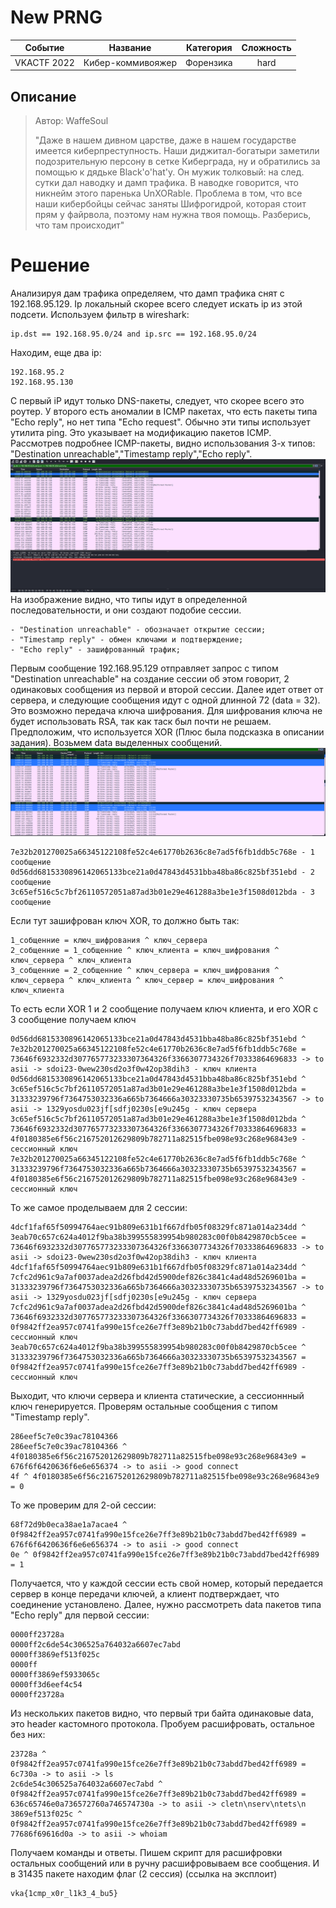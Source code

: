 # New PRNG

|   Cобытие   | Название | Категория | Сложность |
| :---------: | :------: | :-------: | :-------: |
| VKACTF 2022 |  Кибер-коммивояжер  |  Форензика  |  hard  |

## Описание

>Автор: WaffeSoul
>
>"Даже в нашем дивном царстве, даже в нашем государстве имеется киберпреступность. Наши диджитал-богатыри заметили подозрительную персону в сетке Киберграда, ну и обратились за помощью к дядьке Black'o'hat'у. Он мужик толковый: на след. сутки дал наводку и дамп трафика. В наводке говорится, что никнейм этого паренька UnXORable. Проблема в том, что все наши кибербойцы сейчас заняты Шифрогидрой, которая стоит прям у файрвола, поэтому нам нужна твоя помощь. Разберись, что там происходит"

# Решение

Анализируя дам трафика определяем, что дамп трафика снят с 192.168.95.129. Ip локальный скорее всего следует искать ip из этой подсети. Используем фильтр в wireshark:
    
    ip.dst == 192.168.95.0/24 and ip.src == 192.168.95.0/24

Находим, еще два ip: 

    192.168.95.2 
    192.168.95.130

С первый iP идут только DNS-пакеты, следует, что скорее всего это роутер. У второго есть аномалии в ICMP пакетах, что есть пакеты типа "Echo reply", но нет типа  "Echo request". 
Обычно эти типы использует утилита ping. Это указывает на модификацию пакетов ICMP. 
Рассмотрев подробнее ICMP-пакеты, видно использования 3-х типов: "Destination unreachable","Timestamp reply","Echo reply".
![](img/1.png)
На изображение видно, что типы идут в определенной последовательности, и они создают подобие сессии.

    - "Destination unreachable" - обозначает открытие сессии;
    - "Timestamp reply" - обмен ключами и подтверждение;
    - "Echo reply" - зашифрованный трафик;

Первым сообщение 192.168.95.129 отправляет запрос с типом "Destination unreachable" на создание сессии об этом говорит, 2 одинаковых сообщения из первой и второй сессии.
Далее идет ответ от сервера, и следующие сообщения идут с одной длинной 72 (data = 32). Это возможно передача ключа шифрования. 
Для шифрования ключа не будет использовать RSA, так как таск был почти не решаем. Предположим, что используется XOR (Плюс была подсказка в описании задания). Возьмем data выделенных сообщений.
![](img/2.png)

    7e32b201270025a66345122108fe52c4e61770b2636c8e7ad5f6fb1ddb5c768e - 1 сообщение
    0d56dd6815330896142065133bce21a0d47843d4531bba48ba86c825bf351ebd - 2 сообщение 
    3c65ef516c5c7bf26110572051a87ad3b01e29e461288a3be1e3f1508d012bda - 3 сообщение

Если тут зашифрован ключ XOR, то должно быть так:

    1_собщенние = ключ_шифрования ^ ключ_сервера
    2_собщенние = 1_собщенние ^ ключ_клиента = ключ_шифрования ^ ключ_сервера ^ ключ_клиента
    3_собщенние = 2_собщенние ^ ключ_сервера = ключ_шифрования ^ ключ_сервера ^ ключ_клиента ^ ключ_сервер = ключ_шифрования ^ ключ_клиента

То есть если XOR 1 и 2 сообщение получаем ключ клиента, и его XOR с 3 сообщение получаем ключ 

    0d56dd6815330896142065133bce21a0d47843d4531bba48ba86c825bf351ebd ^ 7e32b201270025a66345122108fe52c4e61770b2636c8e7ad5f6fb1ddb5c768e = 73646f6932332d307765773233307364326f3366307734326f70333864696833 -> to asii -> sdoi23-0wew230sd2o3f0w42op38dih3 - ключ клиента 
    0d56dd6815330896142065133bce21a0d47843d4531bba48ba86c825bf351ebd ^ 3c65ef516c5c7bf26110572051a87ad3b01e29e461288a3be1e3f1508d012bda = 31333239796f7364753032336a665b7364666a30323330735b65397532343567 -> to asii -> 1329yosdu023jf[sdfj0230s[e9u245g - ключ сервера
    3c65ef516c5c7bf26110572051a87ad3b01e29e461288a3be1e3f1508d012bda ^ 73646f6932332d307765773233307364326f3366307734326f70333864696833 = 4f0180385e6f56c216752012629809b782711a82515fbe098e93c268e96843e9 - сессионный ключ
    7e32b201270025a66345122108fe52c4e61770b2636c8e7ad5f6fb1ddb5c768e ^ 31333239796f7364753032336a665b7364666a30323330735b65397532343567 = 4f0180385e6f56c216752012629809b782711a82515fbe098e93c268e96843e9 - сессионный ключ 
    
То же самое проделываем для 2 сессии:

    4dcf1faf65f50994764aec91b809e631b1f667dfb05f08329fc871a014a234dd ^ 3eab70c657c624a4012f9ba38b399555839954b980283c00f0b8429870cb5cee = 73646f6932332d307765773233307364326f3366307734326f70333864696833 -> to asii -> sdoi23-0wew230sd2o3f0w42op38dih3 - ключ клиента
    4dcf1faf65f50994764aec91b809e631b1f667dfb05f08329fc871a014a234dd ^ 7cfc2d961c9a7af0037adea2d26fbd42d5900def826c3841c4ad48d5269601ba = 31333239796f7364753032336a665b7364666a30323330735b65397532343567 -> to asii -> 1329yosdu023jf[sdfj0230s[e9u245g - ключ сервера
    7cfc2d961c9a7af0037adea2d26fbd42d5900def826c3841c4ad48d5269601ba ^ 73646f6932332d307765773233307364326f3366307734326f70333864696833 = 0f9842ff2ea957c0741fa990e15fce26e7ff3e89b21b0c73abdd7bed42ff6989 - сессионный ключ 
    3eab70c657c624a4012f9ba38b399555839954b980283c00f0b8429870cb5cee ^ 31333239796f7364753032336a665b7364666a30323330735b65397532343567 = 0f9842ff2ea957c0741fa990e15fce26e7ff3e89b21b0c73abdd7bed42ff6989 - сессионный ключ

Выходит, что ключи сервера и клиента статические, а сессионнный ключ генерируется. Проверям остальные сообщения с типом "Timestamp reply".

    286eef5c7e0c39ac78104366
    286eef5c7e0c39ac78104366 ^ 4f0180385e6f56c216752012629809b782711a82515fbe098e93c268e96843e9 = 676f6f6420636f6e6e656374 -> to asii -> good connect
    4f ^ 4f0180385e6f56c216752012629809b782711a82515fbe098e93c268e96843e9 = 0 

То же проверим для 2-ой сессии:
    
    68f72d9b0eca38ae1a7acae4 ^ 0f9842ff2ea957c0741fa990e15fce26e7ff3e89b21b0c73abdd7bed42ff6989 = 676f6f6420636f6e6e656374 -> to asii -> good connect
    0e ^ 0f9842ff2ea957c0741fa990e15fce26e7ff3e89b21b0c73abdd7bed42ff6989 = 1 

Получается, что у каждой сессии есть свой номер, который передается сервер в конце передачи ключей, а клиент подтверждает, что соединение установлено.
Далее, нужно рассмотреть data пакетов типа "Echo reply" для первой сессии:
   
    0000ff23728a
    0000ff2c6de54c306525a764032a6607ec7abd
    0000ff3869ef513f025c
    0000ff
    0000ff3869ef5933065c
    0000ff3d6eef4c54
    0000ff23728a

Из нескольких пакетов видно, что первый три байта одинаковые data, это header кастомного протокола.
Пробуем расшифровать, остальное без них:

    23728a ^ 0f9842ff2ea957c0741fa990e15fce26e7ff3e89b21b0c73abdd7bed42ff6989 = 6c730a -> to asii -> ls
    2c6de54c306525a764032a6607ec7abd ^ 0f9842ff2ea957c0741fa990e15fce26e7ff3e89b21b0c73abdd7bed42ff6989 = 636c65746e0a736572760a746574730a -> to asii -> cletn\nserv\ntets\n
    3869ef513f025c ^ 0f9842ff2ea957c0741fa990e15fce26e7ff3e89b21b0c73abdd7bed42ff6989 = 77686f69616d0a -> to asii -> whoiam

Получаем команды и ответы. Пишем скрипт для расшифровки остальных сообщений или в ручну расшифровываем все сообщения. И в 31435 пакете находим флаг (2 сессия)
(ссылка на эксплоит)
```
vka{1cmp_x0r_l1k3_4_bu5}
```